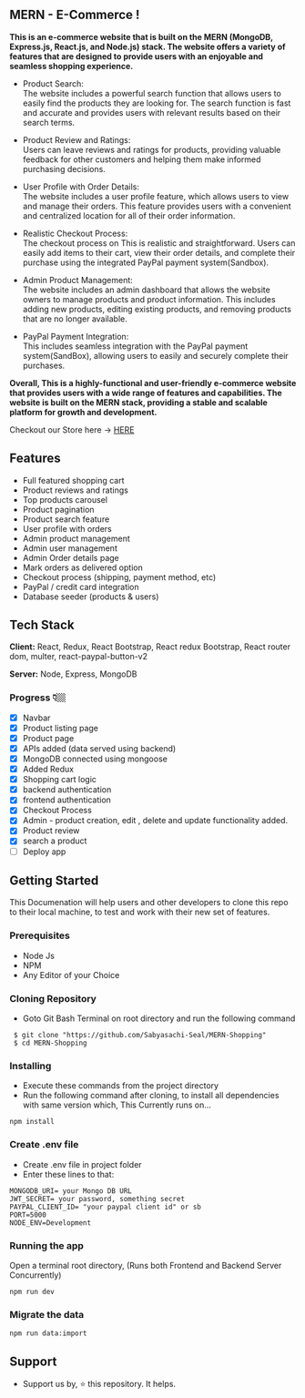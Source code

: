## MERN - E-Commerce !
**This is an e-commerce website that is built on the MERN (MongoDB, Express.js, React.js, and Node.js) stack. The website offers a variety of features that are designed to provide users with an enjoyable and seamless shopping experience.**

- Product Search: <br>
The website includes a powerful search function that allows users to easily find the products they are looking for. The search function is fast and accurate and provides users with relevant results based on their search terms.

- Product Review and Ratings: <br>
Users can leave reviews and ratings for products, providing valuable feedback for other customers and helping them make informed purchasing decisions.

- User Profile with Order Details: <br>
The website includes a user profile feature, which allows users to view and manage their orders. This feature provides users with a convenient and centralized location for all of their order information.

- Realistic Checkout Process: <br>
The checkout process on This is realistic and straightforward. Users can easily add items to their cart, view their order details, and complete their purchase using the integrated PayPal payment system(Sandbox).

- Admin Product Management: <br>
The website includes an admin dashboard that allows the website owners to manage products and product information. This includes adding new products, editing existing products, and removing products that are no longer available.

- PayPal Payment Integration: <br>
This includes seamless integration with the PayPal payment system(SandBox), allowing users to easily and securely complete their purchases.

**Overall, This is a highly-functional and user-friendly e-commerce website that provides users with a wide range of features and capabilities. The website is built on the MERN stack, providing a stable and scalable platform for growth and development.**


Checkout our Store here -> [HERE]()

## Features

- Full featured shopping cart
- Product reviews and ratings
- Top products carousel
- Product pagination
- Product search feature
- User profile with orders
- Admin product management
- Admin user management
- Admin Order details page
- Mark orders as delivered option
- Checkout process (shipping, payment method, etc)
- PayPal / credit card integration
- Database seeder (products & users)

## Tech Stack

**Client:** React, Redux, React Bootstrap, React redux Bootstrap, React router dom, multer, react-paypal-button-v2

**Server:** Node, Express, MongoDB

### Progress 👇🏼

- [x] Navbar
- [x] Product listing page
- [x] Product page
- [x] APIs added (data served using backend)
- [x] MongoDB connected using mongoose
- [x] Added Redux 
- [x] Shopping cart logic
- [x] backend authentication
- [x] frontend authentication 
- [x] Checkout Process 
- [x] Admin - product creation, edit , delete and update functionality added.
- [x] Product review 
- [x] search a product 
- [ ] Deploy app

## Getting Started

This Documenation will help users and other developers to clone this repo to their local machine, to test and work with their new set of features.

### Prerequisites

- Node Js
- NPM
- Any Editor of your Choice

### Cloning Repository
- Goto Git Bash Terminal on root directory and run the following command
```
 $ git clone "https://github.com/Sabyasachi-Seal/MERN-Shopping"
 $ cd MERN-Shopping
```
### Installing

- Execute these commands from the project directory
- Run the following command after cloning, to install all dependencies with same version which, This Currently runs on...

```
npm install
```

### Create .env file
- Create .env file in project folder
- Enter these lines to that:

```
MONGODB_URI= your Mongo DB URL
JWT_SECRET= your password, something secret
PAYPAL_CLIENT_ID= "your paypal client id" or sb
PORT=5000
NODE_ENV=Development
```


### Running the app

Open a terminal root directory, (Runs both Frontend and Backend Server Concurrently)

```
npm run dev
```

### Migrate the data

```
npm run data:import
```

## Support

- Support us by, ⭐ this repository. It helps.


